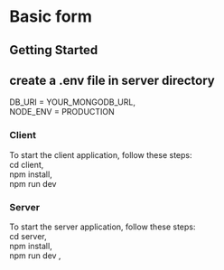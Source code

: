 # Basic form

## Getting Started

## create a .env file in server directory
DB_URI = YOUR_MONGODB_URL,  
NODE_ENV = PRODUCTION


### Client
To start the client application, follow these steps:  
   cd client,  
   npm install,  
   npm run dev

### Server   
To start the server application, follow these steps:  
   cd server,  
   npm install,  
   npm run dev ,    
